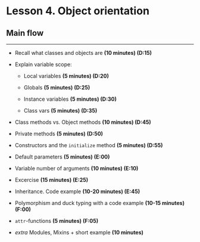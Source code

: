 # Lesson 4. Object orientation

## Main flow

---

+ Recall what classes and objects are **(10 minutes) (D:15)**

+ Explain variable scope:

    + Local variables **(5 minutes) (D:20)**

    + Globals **(5 minutes) (D:25)**

    + Instance variables **(5 minutes) (D:30)**

    + Class vars **(5 minutes) (D:35)**

+ Class methods vs. Object methods **(10 minutes) (D:45)**

+ Private methods **(5 minutes) (D:50)**

+ Constructors and the `initialize` method **(5 minutes) (D:55)**

+ Default parameters **(5 minutes) (E:00)**

+ Variable number of arguments **(10 minutes) (E:10)**

+ Excercise **(15 minutes) (E:25)**

+ Inheritance. Code example **(10-20 minutes) (E:45)**

+ Polymorphism and duck typing with a code example **(10-15 minutes) (F:00)**

+ `attr`-functions **(5 minutes) (F:05)**

+ _extra_ Modules, Mixins + short example **(10 minutes)**


